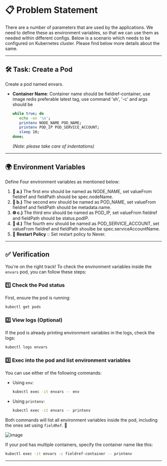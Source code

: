 

# 📋 **Problem Statement**

There are a number of parameters that are used by the applications. We need to define these as environment variables, so that we can use them as needed within different configs. Below is a scenario which needs to be configured on Kubernetes cluster. Please find below more details about the same.

---

## 🛠️ **Task: Create a Pod**

Create a pod named envars.  
- **Container Name**: Container name should be fieldref-container, use image redis preferable latest tag, use command 'sh', '-c' and args should be  
   ```bash
  while true; do
      echo -en '\n';
      printenv NODE_NAME POD_NAME;
      printenv POD_IP POD_SERVICE_ACCOUNT;
      sleep 10;
  done;
  ```  
  *(Note: please take care of indentations)*

---

## 🌍 **Environment Variables**

Define Four environment variables as mentioned below:  
1. **🔧 a.)** The first env should be named as NODE_NAME, set valueFrom fieldref and fieldPath should be spec.nodeName.  
2. **📛 b.)** The second env should be named as POD_NAME, set valueFrom fieldref and fieldPath should be metadata.name.  
3. **🌐 c.)** The third env should be named as POD_IP, set valueFrom fieldref and fieldPath should be status.podIP.  
4. **🔑 d.)** The fourth env should be named as POD_SERVICE_ACCOUNT, set valueFrom fieldref and fieldPath shoulbe be spec.serviceAccountName.
5. 🔄 **Restart Policy** :: Set restart policy to Never.

---

## ✅ **Verification**

You're on the right track! To check the environment variables inside the `envars` pod, you can follow these steps:

### 1️⃣ Check the Pod status  
First, ensure the pod is running:  
```sh
kubectl get pods
```

### 2️⃣ View logs (Optional)  
If the pod is already printing environment variables in the logs, check the logs:  
```sh
kubectl logs envars
```

### 3️⃣ Exec into the pod and list environment variables  
You can use either of the following commands:

- Using `env`:
  ```sh
  kubectl exec -it envars -- env
  ```

- Using `printenv`:
  ```sh
  kubectl exec -it envars -- printenv
  ```

Both commands will list all environment variables inside the pod, including the ones set using `fieldRef`. 🚀

![image](https://github.com/user-attachments/assets/6a640302-0dcd-42e3-a973-8f6bd76e0fcb)

If your pod has multiple containers, specify the container name like this:  
```sh
kubectl exec -it envars -c fieldref-container -- printenv
```

---
